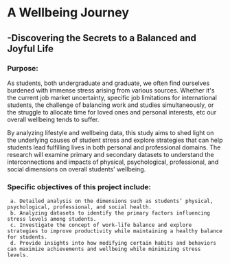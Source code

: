 # A Wellbeing Journey 
## -Discovering the Secrets to a Balanced and Joyful Life

 
### Purpose:

As students, both undergraduate and graduate, we often find ourselves burdened with immense stress arising from various sources. Whether it's the current job market uncertainty, specific job limitations for international students, the challenge of balancing work and studies simultaneously, or the struggle to allocate time for loved ones and personal interests, etc our overall wellbeing tends to suffer. 

By analyzing lifestyle and wellbeing data, this study aims to shed light on the underlying causes of student stress and explore strategies that can help students lead fulfilling lives in both personal and professional domains. The research will examine primary and secondary datasets to understand the interconnections and impacts of physical, psychological, professional, and social dimensions on overall students' wellbeing.

### Specific objectives of this project include:

     a. Detailed analysis on the dimensions such as students’ physical, psychological, professional, and social health.
     b. Analyzing datasets to identify the primary factors influencing stress levels among students.
     c. Investigate the concept of work-life balance and explore strategies to improve productivity while maintaining a healthy balance for students.
     d. Provide insights into how modifying certain habits and behaviors can maximize achievements and wellbeing while minimizing stress levels.

